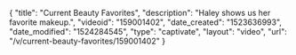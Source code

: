 {
    "title": "Current Beauty Favorites",
    "description": "Haley shows us her favorite makeup.",
    "videoid": "159001402",
    "date_created": "1523636993",
    "date_modified": "1524284545",
    "type": "captivate",
    "layout": "video",
    "url": "\/v\/current-beauty-favorites\/159001402"
}